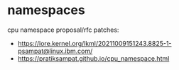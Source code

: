 # namespaces

cpu namespace proposal/rfc patches:
* https://lore.kernel.org/lkml/20211009151243.8825-1-psampat@linux.ibm.com/
* https://pratiksampat.github.io/cpu_namespace.html
